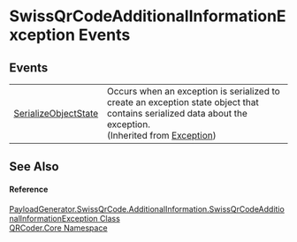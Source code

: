 # SwissQrCodeAdditionalInformationException Events




## Events
<table>
<tr>
<td><a href="https://learn.microsoft.com/dotnet/api/system.exception.serializeobjectstate" target="_blank" rel="noopener noreferrer">SerializeObjectState</a></td>
<td>Occurs when an exception is serialized to create an exception state object that contains serialized data about the exception.<br />(Inherited from <a href="https://learn.microsoft.com/dotnet/api/system.exception" target="_blank" rel="noopener noreferrer">Exception</a>)</td></tr>
</table>

## See Also


#### Reference
<a href="T_QRCoder_Core_PayloadGenerator_SwissQrCode_AdditionalInformation_SwissQrCodeAdditionalInformationException.md">PayloadGenerator.SwissQrCode.AdditionalInformation.SwissQrCodeAdditionalInformationException Class</a>  
<a href="N_QRCoder_Core.md">QRCoder.Core Namespace</a>  
